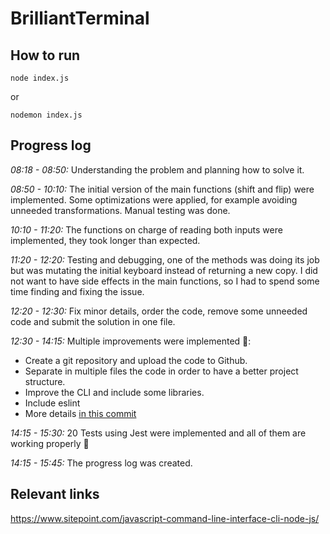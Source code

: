 # BrilliantTerminal

## How to run
```
node index.js
```
or
```
nodemon index.js
```

## Progress log
*08:18 - 08:50:*
Understanding the problem and planning how to solve it.

*08:50 - 10:10:*
The initial version of the main functions (shift and flip) were implemented.
Some optimizations were applied, for example avoiding unneeded transformations. Manual testing was done.

*10:10 - 11:20:*
The functions on charge of reading both inputs were implemented, they took longer than expected.

*11:20 - 12:20:*
Testing and debugging, one of the methods was doing its job but was mutating the initial keyboard instead of returning a new copy.
I did not want to have side effects in the main functions, so I had to spend some time finding and fixing the issue.

*12:20 - 12:30:*
Fix minor details, order the code, remove some unneeded code and submit the solution in one file.

*12:30 - 14:15:*
Multiple improvements were implemented 🧐:
- Create a git repository and upload the code to Github.
- Separate in multiple files the code in order to have a better project structure.
- Improve the CLI and include some libraries.
- Include eslint
- More details [in this commit](https://github.com/LuisMesa/BrilliantTerminal/commit/8292a1925be1a483ead4a4678ab48addfc933993)

*14:15 - 15:30:*
20 Tests using Jest were implemented and all of them are working properly 🎉

*14:15 - 15:45:*
The progress log was created.

## Relevant links
https://www.sitepoint.com/javascript-command-line-interface-cli-node-js/
